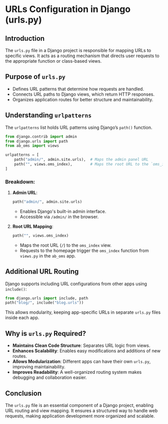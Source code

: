 # URLs Configuration in Django (urls.py)

## Introduction
The `urls.py` file in a Django project is responsible for mapping URLs to specific views. It acts as a routing mechanism that directs user requests to the appropriate function or class-based views.

## Purpose of `urls.py`
- Defines URL patterns that determine how requests are handled.
- Connects URL paths to Django views, which return HTTP responses.
- Organizes application routes for better structure and maintainability.

## Understanding `urlpatterns`
The `urlpatterns` list holds URL patterns using Django’s `path()` function.

```python
from django.contrib import admin
from django.urls import path
from ab_oms import views

urlpatterns = [
    path("admin/", admin.site.urls),  # Maps the admin panel URL
    path("", views.oms_index),        # Maps the root URL to the `oms_index` view
]
```

### Breakdown:
1. **Admin URL**:
   ```python
   path("admin/", admin.site.urls)
   ```
   - Enables Django's built-in admin interface.
   - Accessible via `/admin/` in the browser.

2. **Root URL Mapping**:
   ```python
   path("", views.oms_index)
   ```
   - Maps the root URL (`/`) to the `oms_index` view.
   - Requests to the homepage trigger the `oms_index` function from `views.py` in the `ab_oms` app.

## Additional URL Routing
Django supports including URL configurations from other apps using `include()`:
```python
from django.urls import include, path
path("blog/", include("blog.urls"))
```
This allows modularity, keeping app-specific URLs in separate `urls.py` files inside each app.

## Why is `urls.py` Required?
- **Maintains Clean Code Structure**: Separates URL logic from views.
- **Enhances Scalability**: Enables easy modifications and additions of new routes.
- **Allows Modularization**: Different apps can have their own `urls.py`, improving maintainability.
- **Improves Readability**: A well-organized routing system makes debugging and collaboration easier.

## Conclusion
The `urls.py` file is an essential component of a Django project, enabling URL routing and view mapping. It ensures a structured way to handle web requests, making application development more organized and scalable.
